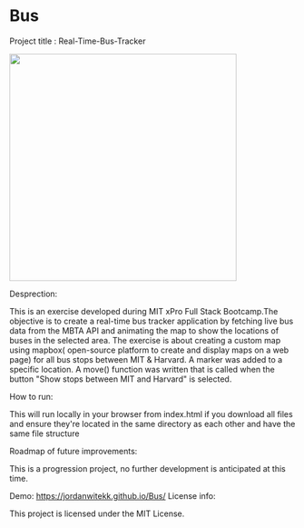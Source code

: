 # Bus
Project title : Real-Time-Bus-Tracker 


<img src="https://jordanwitekk.github.io/Bus//blob/images/busTracker.png" width='400'>


Desprection:

This is an exercise developed during MIT xPro Full Stack Bootcamp.The objective is to create a real-time bus tracker application by fetching live bus data from the MBTA API and animating the map to show the locations of buses in the selected area. The exercise is about creating a custom map using mapbox( open-source platform to create and display maps on a web page) for all bus stops between MIT & Harvard. A marker was added to a specific location. A move() function was written that is called when the button "Show stops between MIT and Harvard" is selected.

 How to run: 

This will run locally in your browser from index.html if you download all files and ensure they're located in the same directory as each other and have the same file structure

Roadmap of future improvements: 

This is a progression project, no further development is anticipated at this time.

Demo: https://jordanwitekk.github.io/Bus/
License info: 

This project is licensed under the MIT License. 
